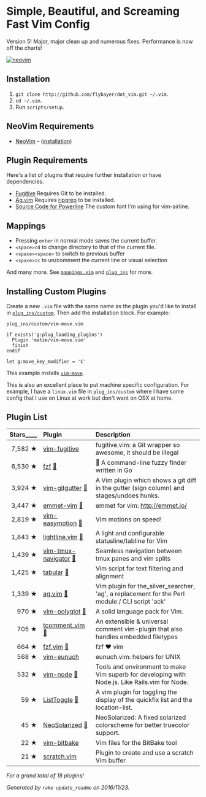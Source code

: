 # Simple, Beautiful, and Screaming Fast Vim Config

Version 5! Major, major clean up and numerous fixes. Performance is now off the charts!

[![neovim][ss]][ss]

[ss]: https://github.com/flybayer/dot_vim/raw/master/screenshots/neovim.png

## Installation

1. `git clone http://github.com/flybayer/dot_vim.git ~/.vim`.
2. `cd ~/.vim`.
3. Run `scripts/setup`.

## NeoVim Requirements

* [NeoVim](https://github.com/neovim/neovim) -
  ([installation](https://github.com/neovim/neovim/wiki/Installing))

## Plugin Requirements

Here's a list of plugins that require further installation or have
dependencies.

* [Fugitive](https://github.com/tpope/vim-fugitive) Requires Git to be installed.
* [Ag.vim](https://github.com/rking/ag.vim) Requires
  [ripgrep](https://github.com/BurntSushi/ripgrep) to be installed.
* [Source Code for Powerline](http://git.io/H3fYBg) The custom font I'm using for vim-airline.

## Mappings

* Pressing `enter` in normal mode saves the current buffer.
* `<space>cd` to change directory to that of the current file.
* `<space><space>` to switch to previous buffer
* `<space>cc` to un/comment the current line or visual selection

And many more. See [`mappings.vim`](mappings.vim) and
[`plug_ins`](plug_ins) for more.

## Installing Custom Plugins

Create a new `.vim` file with the same name as the plugin you'd like to install
in [`plug_ins/custom`](plug_ins/custom). Then add the installation
block. For example:

`plug_ins/custom/vim-move.vim`

```viml
if exists('g:plug_loading_plugins')
  Plugin 'matze/vim-move.vim'
  finish
endif

let g:move_key_modifier = 'C'
```

This example installs [`vim-move`](https://github.com/matze/vim-move).

This is also an excellent place to put machine specific configuration. For example, I have a `linux.vim`
file in `plug_ins/custom` where I have some config that I use on Linux at work but don't want
on OSX at home.

## Plugin List

| Stars____ | **Plugin** | **Description** |
| --------: | :--------- | :-------------- |
| 7,582 ★ |[vim-fugitive](https://github.com/tpope/vim-fugitive)|fugitive.vim: a Git wrapper so awesome, it should be illegal |
| 6,530 ★ |[fzf](https://github.com/junegunn/fzf) [:page_facing_up:](plug_ins/fzf.vim)|:cherry_blossom: A command-line fuzzy finder written in Go |
| 3,924 ★ |[vim-gitgutter](https://github.com/airblade/vim-gitgutter) [:page_facing_up:](plug_ins/vim-gitgutter.vim)|A Vim plugin which shows a git diff in the gutter (sign column) and stages/undoes hunks. |
| 3,447 ★ |[emmet-vim](https://github.com/mattn/emmet-vim) [:page_facing_up:](plug_ins/emmet-vim.vim)|emmet for vim: http://emmet.io/ |
| 2,819 ★ |[vim-easymotion](https://github.com/easymotion/vim-easymotion) [:page_facing_up:](plug_ins/vim-easymotion.vim)|Vim motions on speed! |
| 1,843 ★ |[lightline.vim](https://github.com/itchyny/lightline.vim) [:page_facing_up:](plug_ins/lightline.vim)|A light and configurable statusline/tabline for Vim |
| 1,439 ★ |[vim-tmux-navigator](https://github.com/christoomey/vim-tmux-navigator) [:page_facing_up:](plug_ins/vim-tmux-navigator.vim)|Seamless navigation between tmux panes and vim splits |
| 1,425 ★ |[tabular](https://github.com/godlygeek/tabular) [:page_facing_up:](plug_ins/tabular.vim)|Vim script for text filtering and alignment |
| 1,339 ★ |[ag.vim](https://github.com/rking/ag.vim) [:page_facing_up:](plug_ins/ag.vim)|Vim plugin for the_silver_searcher, 'ag', a replacement for the Perl module / CLI script 'ack' |
| 970 ★ |[vim-polyglot](https://github.com/sheerun/vim-polyglot) [:page_facing_up:](plug_ins/vim-polyglot.vim)|A solid language pack for Vim. |
| 705 ★ |[tcomment_vim](https://github.com/tomtom/tcomment_vim) [:page_facing_up:](plug_ins/tcomment_vim.vim)|An extensible & universal comment vim-plugin that also handles embedded filetypes |
| 664 ★ |[fzf.vim](https://github.com/junegunn/fzf.vim) [:page_facing_up:](plug_ins/fzf.vim)|fzf :heart: vim |
| 568 ★ |[vim-eunuch](https://github.com/tpope/vim-eunuch)|eunuch.vim: helpers for UNIX |
| 532 ★ |[vim-node](https://github.com/moll/vim-node) [:page_facing_up:](plug_ins/vim-node.vim)|Tools and environment to make Vim superb for developing with Node.js. Like Rails.vim for Node. |
| 59 ★ |[ListToggle](https://github.com/Valloric/ListToggle) [:page_facing_up:](plug_ins/ListToggle.vim)|A vim plugin for toggling the display of the quickfix list and the location-list. |
| 45 ★ |[NeoSolarized](https://github.com/icymind/NeoSolarized) [:page_facing_up:](plug_ins/NeoSolarized.vim)|NeoSolarized: A fixed solarized colorscheme for better truecolor support. |
| 22 ★ |[vim-bitbake](https://github.com/kergoth/vim-bitbake)|Vim files for the BitBake tool |
| 21 ★ |[scratch.vim](https://github.com/vim-scripts/scratch.vim)|Plugin to create and use a scratch Vim buffer |

_For a grand total of 18 plugins!_

_Generated by `rake update_readme` on 2016/11/23._

